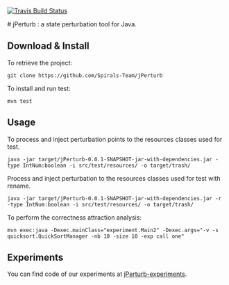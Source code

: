 [![Travis Build Status](https://api.travis-ci.org/Spirals-Team/jPerturb.svg?branch=master)](https://travis-ci.org/Spirals-Team/jPerturb)

# jPerturb : a state perturbation tool for Java.

## Download & Install

To retrieve the project:
```
git clone https://github.com/Spirals-Team/jPerturb
```

To install and run test:
```
mvn test
```

## Usage

To process and inject perturbation points to the resources classes used for test.

```
java -jar target/jPerturb-0.0.1-SNAPSHOT-jar-with-dependencies.jar -type IntNum:boolean -i src/test/resources/ -o target/trash/
```

Process and inject perturbation to the resources classes used for test with rename.

```
java -jar target/jPerturb-0.0.1-SNAPSHOT-jar-with-dependencies.jar -r -type IntNum:boolean -i src/test/resources/ -o target/trash/
```

To perform the correctness attraction analysis:

```
mvn exec:java -Dexec.mainClass="experiment.Main2" -Dexec.args="-v -s quicksort.QuickSortManager -nb 10 -size 10 -exp call one"
```

## Experiments

You can find code of our experiments at [jPerturb-experiments](http://github.com/Spirals-Team/jPerturb-experiments.git).
